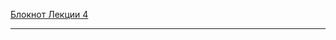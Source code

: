 
[Блокнот Лекции 4](https://colab.research.google.com/drive/1kLCV1npPzzUgGPQwetuiVBmBXMMd-DHZ?usp=sharing)  

---  
